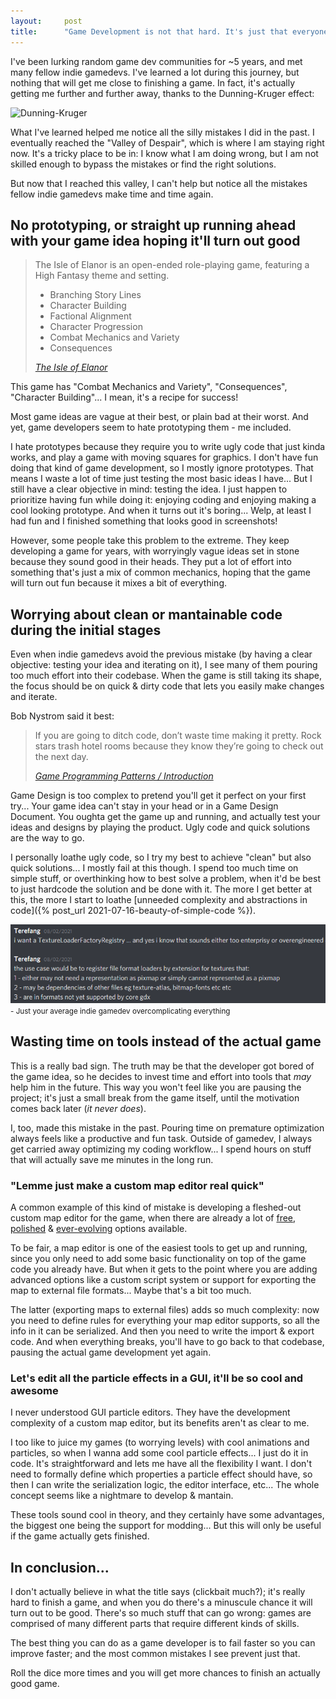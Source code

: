 ```yaml
---
layout:     post
title:      "Game Development is not that hard. It's just that everyone makes the same mistakes time and time again"
---
```


I've been lurking random game dev communities for ~5 years, and met many fellow indie gamedevs. I've learned a lot during this journey, but nothing that will get me close to finishing a game. In fact, it's actually getting me further and further away, thanks to the Dunning-Kruger effect:

![Dunning-Kruger](https://upload.wikimedia.org/wikipedia/commons/thumb/4/46/Dunning%E2%80%93Kruger_Effect_01.svg/1200px-Dunning%E2%80%93Kruger_Effect_01.svg.png)

What I've learned helped me notice all the silly mistakes I did in the past. I eventually reached the "Valley of Despair", which is where I am staying right now. It's a tricky place to be in: I know what I am doing wrong, but I am not skilled enough to bypass the mistakes or find the right solutions.

But now that I reached this valley, I can't help but notice all the mistakes fellow indie gamedevs make time and time again.

## No prototyping, or straight up running ahead with your game idea hoping it'll turn out good


<blockquote>
  <p>
    The Isle of Elanor is an open-ended role-playing game, featuring a High Fantasy theme and setting.
<ul>
    <li>Branching Story Lines</li>
    <li>Character Building</li>
    <li>Factional Alignment</li>
    <li>Character Progression</li>
    <li>Combat Mechanics and Variety</li>
    <li>Consequences</li>
    </ul>
  </p>
  <footer><cite title="Wise programmer"><a href="https://www.commonwombat.com/blog/">The Isle of Elanor</a></cite></footer>
</blockquote>

This game has "Combat Mechanics and Variety", "Consequences", "Character Building"... I mean, it's a recipe for success!

Most game ideas are vague at their best, or plain bad at their worst. And yet, game developers seem to hate prototyping them - me included.

I hate prototypes because they require you to write ugly code that just kinda works, and play a game with moving squares for graphics. I don't have fun doing that kind of game development, so I mostly ignore prototypes. That means I waste a lot of time just testing the most basic ideas I have... But I still have a clear objective in mind: testing the idea. I just happen to prioritize having fun while doing it: enjoying coding and enjoying making a cool looking prototype. And when it turns out it's boring... Welp, at least I had fun and I finished something that looks good in screenshots!

However, some people take this problem to the extreme. They keep developing a game for years, with worryingly vague ideas set in stone because they sound good in their heads. They put a lot of effort into something that's just a mix of common mechanics, hoping that the game will turn out fun because it mixes a bit of everything.


## Worrying about clean or mantainable code during the initial stages

Even when indie gamedevs avoid the previous mistake (by having a clear objective: testing your idea and iterating on it), I see many of them pouring too much effort into their codebase. When the game is still taking its shape, the focus should be on quick & dirty code that lets you easily make changes and iterate.

Bob Nystrom said it best:

<blockquote>
  <p>
    If you are going to ditch code, don’t waste time making it pretty. Rock stars trash hotel rooms because they know they’re going to check out the next day.
  </p>
  <footer><cite title="Wise programmer"><a href="https://gameprogrammingpatterns.com/architecture-performance-and-games.html#get-on-with-it,-already">Game Programming Patterns / Introduction</a></cite></footer>
</blockquote>

Game Design is too complex to pretend you'll get it perfect on your first try... Your game idea can't stay in your head or in a Game Design Document. You oughta get the game up and running, and actually test your ideas and designs by playing the product. Ugly code and quick solutions are the way to go.

I personally loathe ugly code, so I try my best to achieve "clean" but also quick solutions... I mostly fail at this though. I spend too much time on simple stuff, or overthinking how to best solve a problem, when it'd be best to just hardcode the solution and be done with it. The more I get better at this, the more I start to loathe [unneeded complexity and abstractions in code]({% post_url 2021-07-16-beauty-of-simple-code %}).

![Discord GameDev Community Screenshot](/assets/Discord_lyk8aZcKpc.png)
<small>- Just your average indie gamedev overcomplicating everything</small>

## Wasting time on tools instead of the actual game

This is a really bad sign. The truth may be that the developer got bored of the game idea, so he decides to invest time and effort into tools that *may* help him in the future. This way you won't feel like you are pausing the project; it's just a small break from the game itself, until the motivation comes back later (*it never does*).

I, too, made this mistake in the past. Pouring time on premature optimization always feels like a productive and fun task. Outside of gamedev, I always get carried away optimizing my coding workflow... I spend hours on stuff that will actually save me minutes in the long run.

### "Lemme just make a custom map editor real quick"
A common example of this kind of mistake is developing a fleshed-out custom map editor for the game, when there are already a lot of [free](https://www.mapeditor.org/), [polished](https://ldtk.io/) & [ever-evolving](https://github.com/Ogmo-Editor-3/OgmoEditor3-CE) options available.

To be fair, a map editor is one of the easiest tools to get up and running, since you only need to add some basic functionality on top of the game code you already have. But when it gets to the point where you are adding advanced options like a custom script system or support for exporting the map to external file formats... Maybe that's a bit too much.

The latter (exporting maps to external files) adds so much complexity: now you need to define rules for everything your map editor supports, so all the info in it can be serialized. And then you need to write the import & export code. And when everything breaks, you'll have to go back to that codebase, pausing the actual game development yet again.

### Let's edit all the particle effects in a GUI, it'll be so cool and awesome

I never understood GUI particle editors. They have the development complexity of a custom map editor, but its benefits aren't as clear to me.

I too like to juice my games (to worrying levels) with cool animations and particles, so when I wanna add some cool particle effects... I just do it in code. It's straightforward and lets me have all the flexibility I want. I don't need to formally define which properties a particle effect should have, so then I can write the serialization logic, the editor interface, etc... The whole concept seems like a nightmare to develop & mantain.

These tools sound cool in theory, and they certainly have some advantages, the biggest one being the support for modding... But this will only be useful if the game actually gets finished.

## In conclusion...

I don't actually believe in what the title says (clickbait much?); it's really hard to finish a game, and when you do there's a minuscule chance it will turn out to be good. There's so much stuff that can go wrong: games are comprised of many different parts that require different kinds of skills.

The best thing you can do as a game developer is to fail faster so you can improve faster; and the most common mistakes I see prevent just that.

Roll the dice more times and you will get more chances to finish an actually good game.
